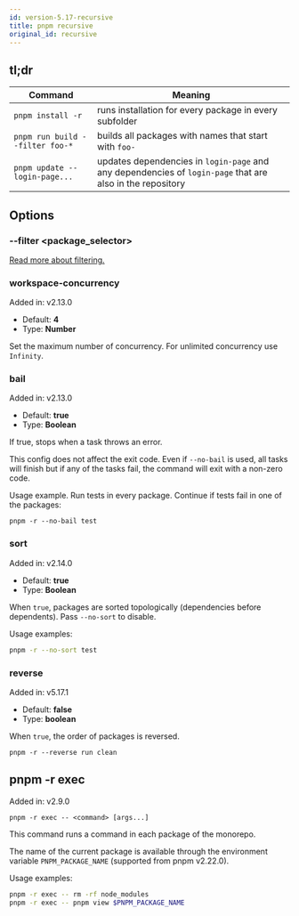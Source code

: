 ```yaml
---
id: version-5.17-recursive
title: pnpm recursive
original_id: recursive
---
```


## tl;dr

|Command|Meaning|
|--|--|
|`pnpm install -r` | runs installation for every package in every subfolder |
|`pnpm run build --filter foo-*` |builds all packages with names that start with `foo-` |
|`pnpm update -- login-page...` |updates dependencies in `login-page` and any dependencies of `login-page` that are also in the repository |

## Options

### --filter &lt;package_selector>

[Read more about filtering.](../filtering)

### workspace-concurrency

Added in: v2.13.0

* Default: **4**
* Type: **Number**

Set the maximum number of concurrency. For unlimited concurrency use `Infinity`.

### bail

Added in: v2.13.0

* Default: **true**
* Type: **Boolean**

If true, stops when a task throws an error.

This config does not affect the exit code.
Even if `--no-bail` is used, all tasks will finish but if any of the tasks fail, the
command will exit with a non-zero code.

Usage example. Run tests in every package. Continue if tests fail in one of the packages:

```
pnpm -r --no-bail test
```

### sort

Added in: v2.14.0

* Default: **true**
* Type: **Boolean**

When `true`, packages are sorted topologically (dependencies before dependents). Pass `--no-sort` to disable.

Usage examples:

```sh
pnpm -r --no-sort test
```

### reverse

Added in: v5.17.1

* Default: **false**
* Type: **boolean**

When `true`, the order of packages is reversed.

```
pnpm -r --reverse run clean
```

## pnpm -r exec

Added in: v2.9.0

```test
pnpm -r exec -- <command> [args...]
```

This command runs a command in each package of the monorepo.

The name of the current package is available through the environment variable `PNPM_PACKAGE_NAME` (supported from pnpm v2.22.0).

Usage examples:

```sh
pnpm -r exec -- rm -rf node_modules
pnpm -r exec -- pnpm view $PNPM_PACKAGE_NAME
```
